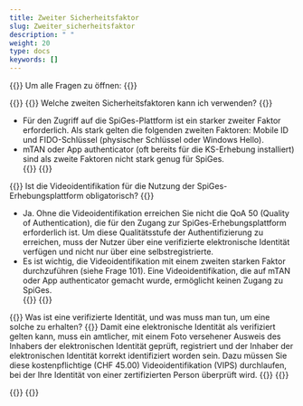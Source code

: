 ```yaml
---
title: Zweiter Sicherheitsfaktor 
slug: Zweiter_sicherheitsfaktor 
description: " "
weight: 20
type: docs
keywords: []
---
```


{{<faqBlock>}}
Um alle Fragen zu öffnen: {{<collapsibleGroupCommand groupId="Zweiter_sicherheitsfaktor">}}

{{<numberedList>}}
{{<listItem>}}
Welche zweiten Sicherheitsfaktoren kann ich verwenden?
{{<collapsibleBlock groupId="Zweiter_sicherheitsfaktor">}}
- Für den Zugriff auf die SpiGes-Plattform ist ein starker zweiter Faktor erforderlich. Als stark gelten die folgenden zweiten Faktoren: Mobile ID und FIDO-Schlüssel (physischer Schlüssel oder Windows Hello).  
- mTAN oder App authenticator (oft bereits für die KS-Erhebung installiert) sind als zweite Faktoren nicht stark genug für SpiGes.  
{{</collapsibleBlock>}}
{{</listItem>}}

{{<listItem>}}
Ist die Videoidentifikation für die Nutzung der SpiGes-Erhebungsplattform obligatorisch?
{{<collapsibleBlock groupId="Zweiter_sicherheitsfaktor">}}
- Ja. Ohne die Videoidentifikation erreichen Sie nicht die QoA 50 (Quality of Authentication), die für den Zugang zur SpiGes-Erhebungsplattform erforderlich ist. Um diese Qualitätsstufe der Authentifizierung zu erreichen, muss der Nutzer über eine verifizierte elektronische Identität verfügen und nicht nur über eine selbstregistrierte.  
- Es ist wichtig, die Videoidentifikation mit einem zweiten starken Faktor durchzuführen (siehe Frage 101). Eine Videoidentifikation, die auf mTAN oder App authenticator gemacht wurde, ermöglicht keinen Zugang zu SpiGes.  
{{</collapsibleBlock>}}
{{</listItem>}}

{{<listItem>}}
Was ist eine verifizierte Identität, und was muss man tun, um eine solche zu erhalten?
{{<collapsibleBlock groupId="Zweiter_sicherheitsfaktor">}}
Damit eine elektronische Identität als verifiziert gelten kann, muss ein amtlicher, mit einem Foto versehener Ausweis des Inhabers der elektronischen Identität geprüft, registriert und der Inhaber der elektronischen Identität korrekt identifiziert worden sein. Dazu müssen Sie diese kostenpflichtige (CHF 45.00) Videoidentifikation (VIPS) durchlaufen, bei der Ihre Identität von einer zertifizierten Person überprüft wird.
{{</collapsibleBlock>}}
{{</listItem>}}

{{</numberedList>}}
{{</faqBlock>}}